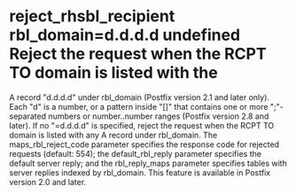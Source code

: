 # reject_rhsbl_recipient rbl_domain=d.d.d.d undefined Reject the request when the RCPT TO domain is listed with the
A record "d.d.d.d" under rbl_domain (Postfix version
2.1 and later only).  Each "d" is a number, or a pattern
inside "[]" that contains one or more ";"-separated numbers or
number..number ranges (Postfix version 2.8 and later). If no
"=d.d.d.d" is specified, reject
the request when the RCPT TO domain is listed with
any A record under rbl_domain.  The maps_rbl_reject_code
parameter specifies the response code for rejected requests (default:
554); the default_rbl_reply parameter specifies the default server
reply; and the rbl_reply_maps parameter specifies tables with server
replies indexed by rbl_domain.  This feature is available
in Postfix version 2.0 and later.